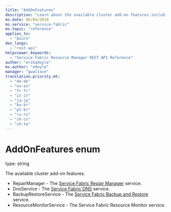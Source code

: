 ```yaml
---
title: "AddOnFeatures"
description: "Learn about the available cluster add-on features including RepairManager, DnsService, BackupRestoreService, and ResourceMonitor service."
ms.date: 06/04/2018
ms.service: "service-fabric"
ms.topic: "reference"
applies_to: 
  - "Azure"
dev_langs: 
  - "rest-api"
helpviewer_keywords: 
  - "Service Fabric Resource Manager REST API Reference"
author: "erikadoyle"
ms.author: "edoyle"
manager: "gwallace"
translation.priority.mt: 
  - "de-de"
  - "es-es"
  - "fr-fr"
  - "it-it"
  - "ja-jp"
  - "ko-kr"
  - "pt-br"
  - "ru-ru"
  - "zh-cn"
  - "zh-tw"
---
```

# AddOnFeatures enum

type: string

The available cluster add-on features.

  - RepairManager - The [Service Fabric Repair Manager](/azure/service-fabric/service-fabric-patch-orchestration-application#prerequisites) service.
  - DnsService - The [Service Fabric DNS](/azure/service-fabric/service-fabric-dnsservice) service.
  - BackupRestoreService - The [Service Fabric Backup and Restore](/azure/service-fabric/service-fabric-backuprestoreservice-quickstart-azurecluster) service.
  - ResourceMonitorService - The Service Fabric Resource Monitor service.


